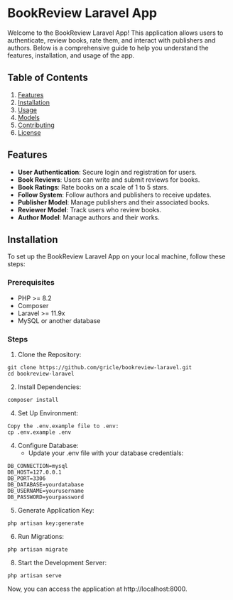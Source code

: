 # BookReview Laravel App

Welcome to the BookReview Laravel App! This application allows users to authenticate, review books, rate them, and interact with publishers and authors. Below is a comprehensive guide to help you understand the features, installation, and usage of the app.

## Table of Contents

1. [Features](#features)
2. [Installation](#installation)
3. [Usage](#usage)
4. [Models](#models)
5. [Contributing](#contributing)
6. [License](#license)

## Features

- **User Authentication**: Secure login and registration for users.
- **Book Reviews**: Users can write and submit reviews for books.
- **Book Ratings**: Rate books on a scale of 1 to 5 stars.
- **Follow System**: Follow authors and publishers to receive updates.
- **Publisher Model**: Manage publishers and their associated books.
- **Reviewer Model**: Track users who review books.
- **Author Model**: Manage authors and their works.

## Installation

To set up the BookReview Laravel App on your local machine, follow these steps:

### Prerequisites

- PHP >= 8.2
- Composer
- Laravel >= 11.9x
- MySQL or another database

### Steps

1. Clone the Repository:
```
git clone https://github.com/gricle/bookreview-laravel.git
cd bookreview-laravel
```
2. Install Dependencies:
```
composer install
```

4. Set Up Environment:
```
Copy the .env.example file to .env:
cp .env.example .env
```

4. Configure Database:
   - Update your .env file with your database credentials:
```
DB_CONNECTION=mysql
DB_HOST=127.0.0.1
DB_PORT=3306
DB_DATABASE=yourdatabase
DB_USERNAME=yourusername
DB_PASSWORD=yourpassword
```

5. Generate Application Key:
```
php artisan key:generate
```
6. Run Migrations:
```
php artisan migrate
```

8. Start the Development Server:
```
php artisan serve
```

Now, you can access the application at http://localhost:8000.

